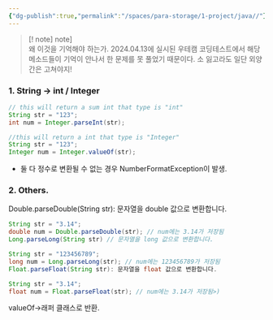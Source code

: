 ```yaml
---
{"dg-publish":true,"permalink":"/spaces/para-storage/1-project/java//"}
---
```



>[! note] note] <br> 왜 이것을 기억해야 하는가.
>2024.04.13에 실시된 우테캠 코딩테스트에서 해당 메소드들이 기억이 안나서 한 문제를 못 풀었기 때문이다. 소 잃고라도 일단 외양간은 고쳐야지!


### 1. String -> int / Integer
```Java
// this will return a sum int that type is "int"
String str = "123";
int num = Integer.parseInt(str);
```
```Java
//this will return a int that type is "Integer"
String str = "123";
Integer num = Integer.valueOf(str);
```
- 둘 다 정수로 변환될 수 없는 경우 NumberFormatException이 발생.

### 2. Others.
Double.parseDouble(String str): 문자열을 double 값으로 변환합니다.

```java
String str = "3.14";
double num = Double.parseDouble(str); // num에는 3.14가 저장됨
Long.parseLong(String str) // 문자열을 long 값으로 변환합니다.
```

```java
String str = "123456789";
long num = Long.parseLong(str); // num에는 123456789가 저장됨
Float.parseFloat(String str): 문자열을 float 값으로 변환합니다.
```

```java
String str = "3.14";
float num = Float.parseFloat(str); // num에는 3.14가 저장됨>)
```

valueOf->래퍼 클래스로 반환.